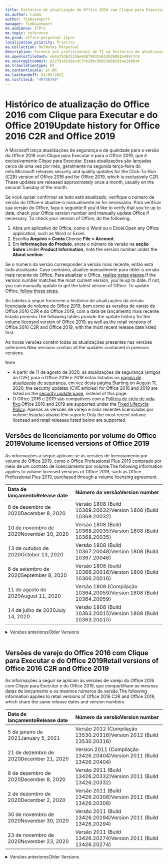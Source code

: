 ```yaml
---
title: Histórico de atualização do Office 2016 com Clique para Executar e do Office 2019
ms.author: timda
author: TimDavenport
manager: TimDavenport
ms.audience: ITPro
ms.topic: reference
ms.prod: office-perpetual-itpro
localization_priority: Priority
ms.collection: RelNotes_Perpetual
description: Fornece aos profissionais de TI um histórico de atualização para versões perpétuas do Office 2016 e 2019 com Clique para Executar
ms.openlocfilehash: eb4a72d623336e4d8f9032a652626981b49917c0
ms.sourcegitcommit: 83279185266cdc7c628bc5092360d2914e240034
ms.translationtype: HT
ms.contentlocale: pt-BR
ms.lasthandoff: 01/05/2021
ms.locfileid: "49756740"
---
```

# <a name="update-history-for-office-2016-c2r-and-office-2019"></a><span data-ttu-id="1daed-103">Histórico de atualização do Office 2016 com Clique para Executar e do Office 2019</span><span class="sxs-lookup"><span data-stu-id="1daed-103">Update history for Office 2016 C2R and Office 2019</span></span>

<span data-ttu-id="1daed-p101">A Microsoft lança atualizações de segurança e de qualidade para a versão do Office 2016 com Clique para Executar e para o Office 2019, que é exclusivamente Clique para Executar. Essas atualizações são lançadas cerca de uma vez por mês, geralmente na segunda terça-feira do mês.</span><span class="sxs-lookup"><span data-stu-id="1daed-p101">Microsoft releases security and quality updates for the Click-To-Run (C2R) version of Office 2016 and for Office 2019, which is exclusively C2R. These updates are released approximately once a month, usually on the second Tuesday of the month.</span></span>

<span data-ttu-id="1daed-p102">Se você quiser confirmar se tudo está atualizado, verifique o número de versão do Office e atualize-o manualmente se for necessário. Para verificar sua versão do Office, faça o seguinte:</span><span class="sxs-lookup"><span data-stu-id="1daed-p102">If you'd like to verify that you're up to date, check your Office version number and manually update Office if necessary. To check your version of Office, do the following:</span></span>

  1.    <span data-ttu-id="1daed-108">Abra um aplicativo do Office, como o Word ou o Excel.</span><span class="sxs-lookup"><span data-stu-id="1daed-108">Open any Office application, such as Word or Excel.</span></span>
  2.    <span data-ttu-id="1daed-109">Escolha **Arquivo > Conta**.</span><span class="sxs-lookup"><span data-stu-id="1daed-109">Choose **File > Account**.</span></span>
  3.    <span data-ttu-id="1daed-110">Em **Informações do Produto**, anote o número da versão na **seção Sobre**.</span><span class="sxs-lookup"><span data-stu-id="1daed-110">Under **Product Information**, note the version number under the **About section**.</span></span>

<span data-ttu-id="1daed-p103">Se o número da versão corresponder à versão mais recente, então está tudo atualizado. Caso contrário, atualize manualmente para obter a versão mais recente do Office. Para atualizar o Office, [realize estas etapas](https://support.office.com/article/2ab296f3-7f03-43a2-8e50-46de917611c5).</span><span class="sxs-lookup"><span data-stu-id="1daed-p103">If the version number matches the most current version, you're up to date. If not, you can manually update to get the latest version of Office. To update Office, [follow these steps](https://support.office.com/article/2ab296f3-7f03-43a2-8e50-46de917611c5).</span></span>


<span data-ttu-id="1daed-114">As tabelas a seguir fornecem o histórico de atualizações da versão licenciada do volume do Office 2019, bem como as versões de varejo do Office 2016 C2R e do Office 2019, com a data de lançamento mais recente listada primeiro.</span><span class="sxs-lookup"><span data-stu-id="1daed-114">The following tables provide the update history for the volume licensed version of Office 2019, as well as the retail versions of Office 2016 C2R and Office 2019, with the most recent release date listed first.</span></span>

<span data-ttu-id="1daed-115">As novas versões contêm todas as atualizações presentes nas versões anteriores.</span><span class="sxs-lookup"><span data-stu-id="1daed-115">New versions contain all the updates contained in previous versions.</span></span>


 > [!NOTE]
> - <span data-ttu-id="1daed-116">A partir de 11 de agosto de 2020, as atualizações de segurança (artigos da CVE) para o Office 2016 e 2019 estão listadas na [página de atualização de segurança](https://docs.microsoft.com/officeupdates/microsoft365-apps-security-updates), em vez desta página.</span><span class="sxs-lookup"><span data-stu-id="1daed-116">Starting on August 11, 2020, the security updates (CVE articles) for Office 2016 and 2019 are listed on the [security update page](https://docs.microsoft.com/officeupdates/microsoft365-apps-security-updates), instead of this page.</span></span> 
> - <span data-ttu-id="1daed-117">O Office 2016 e 2019 são compatíveis com a [Política de ciclo de vida fixo](https://docs.microsoft.com/lifecycle/policies/fixed).</span><span class="sxs-lookup"><span data-stu-id="1daed-117">Office 2016 and 2019 are supported under the [Fixed Lifecycle Policy](https://docs.microsoft.com/lifecycle/policies/fixed).</span></span> <span data-ttu-id="1daed-118">Apenas as versões de varejo e mais recentes licenciadas por volume listadas abaixo têm suporte.</span><span class="sxs-lookup"><span data-stu-id="1daed-118">Only the most recent volume licensed and retail releases listed below are supported.</span></span>


## <a name="volume-licensed-versions-of-office-2019"></a><span data-ttu-id="1daed-119">Versões de licenciamento por volume do Office 2019</span><span class="sxs-lookup"><span data-stu-id="1daed-119">Volume licensed versions of Office 2019</span></span>
<span data-ttu-id="1daed-120">As informações a seguir aplicam-se às versões de licenciamento por volume do Office 2019, como o Office Professional Plus 2019 comprado por meio de um contrato de licenciamento por volume.</span><span class="sxs-lookup"><span data-stu-id="1daed-120">The following information applies to volume licensed versions of Office 2019, such as Office Professional Plus 2019, purchased through a volume licensing agreement.</span></span>

[//]: # (NÃO REMOVA O INÍCIO DA TABELA VL)


|<span data-ttu-id="1daed-122">**Data de lançamento**</span><span class="sxs-lookup"><span data-stu-id="1daed-122">**Release date**</span></span>|<span data-ttu-id="1daed-123">**Número da versão**</span><span class="sxs-lookup"><span data-stu-id="1daed-123">**Version number**</span></span>|
|:-----|:-----|
|<span data-ttu-id="1daed-124">8 de dezembro de 2020</span><span class="sxs-lookup"><span data-stu-id="1daed-124">December 8, 2020</span></span>|<span data-ttu-id="1daed-125">Versão 1808 (Build 10369.20032)</span><span class="sxs-lookup"><span data-stu-id="1daed-125">Version 1808 (Build 10369.20032)</span></span>|
|<span data-ttu-id="1daed-126">10 de novembro de 2020</span><span class="sxs-lookup"><span data-stu-id="1daed-126">November 10, 2020</span></span>|<span data-ttu-id="1daed-127">Versão 1808 (Build 10368.20035)</span><span class="sxs-lookup"><span data-stu-id="1daed-127">Version 1808 (Build 10368.20035)</span></span>|
|<span data-ttu-id="1daed-128">13 de outubro de 2020</span><span class="sxs-lookup"><span data-stu-id="1daed-128">October 13, 2020</span></span>|<span data-ttu-id="1daed-129">Versão 1808 (Build 10367.20048)</span><span class="sxs-lookup"><span data-stu-id="1daed-129">Version 1808 (Build 10367.20048)</span></span>|
|<span data-ttu-id="1daed-130">8 de setembro de 2020</span><span class="sxs-lookup"><span data-stu-id="1daed-130">September 8, 2020</span></span>|<span data-ttu-id="1daed-131">Versão 1808 (build 10366.20016)</span><span class="sxs-lookup"><span data-stu-id="1daed-131">Version 1808 (Build 10366.20016)</span></span>|
|<span data-ttu-id="1daed-132">11 de agosto de 2020</span><span class="sxs-lookup"><span data-stu-id="1daed-132">August 11, 2020</span></span>|<span data-ttu-id="1daed-133">Versão 1808 (Compilação 10364.20059)</span><span class="sxs-lookup"><span data-stu-id="1daed-133">Version 1808 (Build 10364.20059)</span></span>|
|<span data-ttu-id="1daed-134">14 de julho de 2020</span><span class="sxs-lookup"><span data-stu-id="1daed-134">July 14, 2020</span></span>   |<span data-ttu-id="1daed-135">Versão 1808 (Build 10363.20015)</span><span class="sxs-lookup"><span data-stu-id="1daed-135">Version 1808 (Build 10363.20015)</span></span>  |


[//]: # (NÃO REMOVA O FINAL DA TABELA VL)

<details>
<summary><span data-ttu-id="1daed-137">Versões anteriores</span><span class="sxs-lookup"><span data-stu-id="1daed-137">Older Versions</span></span></summary>
 

[//]: # (NÃO REMOVA O INÍCIO DA ANTIGA TABELA VL)


|<span data-ttu-id="1daed-139">**Data de lançamento**</span><span class="sxs-lookup"><span data-stu-id="1daed-139">**Release date**</span></span>|<span data-ttu-id="1daed-140">**Número da versão**</span><span class="sxs-lookup"><span data-stu-id="1daed-140">**Version number**</span></span>|
|:-----|:-----|
|<span data-ttu-id="1daed-141">9 de junho de 2020</span><span class="sxs-lookup"><span data-stu-id="1daed-141">June 9, 2020</span></span>   |<span data-ttu-id="1daed-142">Versão 1808 (Compilação 10361.20002)</span><span class="sxs-lookup"><span data-stu-id="1daed-142">Version 1808 (Build 10361.20002)</span></span>  |
|<span data-ttu-id="1daed-143">12 de maio de 2020</span><span class="sxs-lookup"><span data-stu-id="1daed-143">May 12, 2020</span></span>   |<span data-ttu-id="1daed-144">Versão 1808 (Build 10359.20023)</span><span class="sxs-lookup"><span data-stu-id="1daed-144">Version 1808 (Build 10359.20023)</span></span>  |
|<span data-ttu-id="1daed-145">14 de abril de 2020</span><span class="sxs-lookup"><span data-stu-id="1daed-145">April 14, 2020</span></span>   |<span data-ttu-id="1daed-146">Versão 1808 (Build 10358.20061)</span><span class="sxs-lookup"><span data-stu-id="1daed-146">Version 1808 (Build 10358.20061)</span></span>  |
|<span data-ttu-id="1daed-147">10 de março de 2020</span><span class="sxs-lookup"><span data-stu-id="1daed-147">March 10, 2020</span></span>   |<span data-ttu-id="1daed-148">Versão 1808 (Build 10357.20081)</span><span class="sxs-lookup"><span data-stu-id="1daed-148">Version 1808 (Build 10357.20081)</span></span>  |
|<span data-ttu-id="1daed-149">11 de fevereiro de 2020</span><span class="sxs-lookup"><span data-stu-id="1daed-149">February 11, 2020</span></span>   |<span data-ttu-id="1daed-150">Versão 1808 (Build 10356.20006)</span><span class="sxs-lookup"><span data-stu-id="1daed-150">Version 1808 (Build 10356.20006)</span></span>  |


[//]: # (NÃO REMOVA O FINAL DA ANTIGA TABELA VL)

</details>


<br/>

## <a name="retail-versions-of-office-2016-c2r-and-office-2019"></a><span data-ttu-id="1daed-152">Versões de varejo do Office 2016 com Clique para Executar e do Office 2019</span><span class="sxs-lookup"><span data-stu-id="1daed-152">Retail versions of Office 2016 C2R and Office 2019</span></span>
<span data-ttu-id="1daed-153">As informações a seguir se aplicam às versões de varejo do Office 2016 com Clique para Executar e do Office 2019, que compartilham as mesmas datas de lançamento e os mesmos números de versão.</span><span class="sxs-lookup"><span data-stu-id="1daed-153">The following information applies to retail versions of Office 2016 C2R and Office 2019, which share the same release dates and version numbers.</span></span>

[//]: # (NÃO REMOVA O INÍCIO DA TABELA DE VAREJO)


|<span data-ttu-id="1daed-155">**Data de lançamento**</span><span class="sxs-lookup"><span data-stu-id="1daed-155">**Release date**</span></span>|<span data-ttu-id="1daed-156">**Número da versão**</span><span class="sxs-lookup"><span data-stu-id="1daed-156">**Version number**</span></span>|
|:-----|:-----|
|<span data-ttu-id="1daed-157">5 de janeiro de 2021</span><span class="sxs-lookup"><span data-stu-id="1daed-157">January 5, 2021</span></span>|<span data-ttu-id="1daed-158">Versão 2012 (Compilação 13530.20316)</span><span class="sxs-lookup"><span data-stu-id="1daed-158">Version 2012 (Build 13530.20316)</span></span>|
|<span data-ttu-id="1daed-159">21 de dezembro de 2020</span><span class="sxs-lookup"><span data-stu-id="1daed-159">December 21, 2020</span></span>|<span data-ttu-id="1daed-160">Version 2011 (Compilação 13426.20404)</span><span class="sxs-lookup"><span data-stu-id="1daed-160">Version 2011 (Build 13426.20404)</span></span>|
|<span data-ttu-id="1daed-161">8 de dezembro de 2020</span><span class="sxs-lookup"><span data-stu-id="1daed-161">December 8, 2020</span></span>|<span data-ttu-id="1daed-162">Versão 2011 (Build 13426.20332)</span><span class="sxs-lookup"><span data-stu-id="1daed-162">Version 2011 (Build 13426.20332)</span></span>|
|<span data-ttu-id="1daed-163">2 de dezembro de 2020</span><span class="sxs-lookup"><span data-stu-id="1daed-163">December 2, 2020</span></span>|<span data-ttu-id="1daed-164">Versão 2011 (Build 13426.20308)</span><span class="sxs-lookup"><span data-stu-id="1daed-164">Version 2011 (Build 13426.20308)</span></span>|
|<span data-ttu-id="1daed-165">30 de novembro de 2020</span><span class="sxs-lookup"><span data-stu-id="1daed-165">November 30, 2020</span></span>|<span data-ttu-id="1daed-166">Versão 2011 (Build 13426.20294)</span><span class="sxs-lookup"><span data-stu-id="1daed-166">Version 2011 (Build 13426.20294)</span></span>|
|<span data-ttu-id="1daed-167">23 de novembro de 2020</span><span class="sxs-lookup"><span data-stu-id="1daed-167">November 23, 2020</span></span>|<span data-ttu-id="1daed-168">Versão 2011 (Build 13426.20274)</span><span class="sxs-lookup"><span data-stu-id="1daed-168">Version 2011 (Build 13426.20274)</span></span>|


[//]: # (NÃO REMOVA O FINAL DA TABELA DE VAREJO)

<details>
<summary><span data-ttu-id="1daed-170">Versões anteriores</span><span class="sxs-lookup"><span data-stu-id="1daed-170">Older Versions</span></span></summary>
 

[//]: # (NÃO REMOVA O INÍCIO DA ANTIGA TABELA DE VAREJO)


|<span data-ttu-id="1daed-172">**Data de lançamento**</span><span class="sxs-lookup"><span data-stu-id="1daed-172">**Release date**</span></span>|<span data-ttu-id="1daed-173">**Número da versão**</span><span class="sxs-lookup"><span data-stu-id="1daed-173">**Version number**</span></span>|
|:-----|:-----|
|<span data-ttu-id="1daed-174">17 de novembro de 2020</span><span class="sxs-lookup"><span data-stu-id="1daed-174">November 17, 2020</span></span>|<span data-ttu-id="1daed-175">Versão 2010 (Build 13328.20408)</span><span class="sxs-lookup"><span data-stu-id="1daed-175">Version 2010 (Build 13328.20408)</span></span>|
|<span data-ttu-id="1daed-176">10 de novembro de 2020</span><span class="sxs-lookup"><span data-stu-id="1daed-176">November 10, 2020</span></span>|<span data-ttu-id="1daed-177">Versão 2010 (Build 13328.20356)</span><span class="sxs-lookup"><span data-stu-id="1daed-177">Version 2010 (Build 13328.20356)</span></span>|
|<span data-ttu-id="1daed-178">27 de outubro de 2020</span><span class="sxs-lookup"><span data-stu-id="1daed-178">October 27, 2020</span></span>|<span data-ttu-id="1daed-179">Versão 2010 (Compilação 13328.20292)</span><span class="sxs-lookup"><span data-stu-id="1daed-179">Version 2010 (Build 13328.20292)</span></span>|
|<span data-ttu-id="1daed-180">21 de outubro de 2020</span><span class="sxs-lookup"><span data-stu-id="1daed-180">October 21, 2020</span></span>|<span data-ttu-id="1daed-181">Versão 2009 (Compilação 13231.20418)</span><span class="sxs-lookup"><span data-stu-id="1daed-181">Version 2009 (Build 13231.20418)</span></span>|
|<span data-ttu-id="1daed-182">13 de outubro de 2020</span><span class="sxs-lookup"><span data-stu-id="1daed-182">October 13, 2020</span></span>|<span data-ttu-id="1daed-183">Versão 2009 (Build 13231.20390)</span><span class="sxs-lookup"><span data-stu-id="1daed-183">Version 2009 (Build 13231.20390)</span></span>|
|<span data-ttu-id="1daed-184">8 de outubro de 2020</span><span class="sxs-lookup"><span data-stu-id="1daed-184">October 8, 2020</span></span>|<span data-ttu-id="1daed-185">Versão 2009 (Build 13231.20368)</span><span class="sxs-lookup"><span data-stu-id="1daed-185">Version 2009 (Build 13231.20368)</span></span>|
|<span data-ttu-id="1daed-186">28 de setembro de 2020</span><span class="sxs-lookup"><span data-stu-id="1daed-186">September 28, 2020</span></span>|<span data-ttu-id="1daed-187">Versão 2009 (Build 13231.20262)</span><span class="sxs-lookup"><span data-stu-id="1daed-187">Version 2009 (Build 13231.20262)</span></span>|
|<span data-ttu-id="1daed-188">22 de setembro de 2020</span><span class="sxs-lookup"><span data-stu-id="1daed-188">September 22, 2020</span></span>|<span data-ttu-id="1daed-189">Versão 2008 (Build 13127.20508)</span><span class="sxs-lookup"><span data-stu-id="1daed-189">Version 2008 (Build 13127.20508)</span></span>|
|<span data-ttu-id="1daed-190">9 de setembro de 2020</span><span class="sxs-lookup"><span data-stu-id="1daed-190">September 9, 2020</span></span>|<span data-ttu-id="1daed-191">Versão 2008 (Build 13127.20408)</span><span class="sxs-lookup"><span data-stu-id="1daed-191">Version 2008 (Build 13127.20408)</span></span>|
|<span data-ttu-id="1daed-192">31 de agosto de 2020</span><span class="sxs-lookup"><span data-stu-id="1daed-192">August 31, 2020</span></span>|<span data-ttu-id="1daed-193">Versão 2008 (Compilação 13127.20296)</span><span class="sxs-lookup"><span data-stu-id="1daed-193">Version 2008 (Build 13127.20296)</span></span>|
|<span data-ttu-id="1daed-194">25 de agosto de 2020</span><span class="sxs-lookup"><span data-stu-id="1daed-194">August 25, 2020</span></span>|<span data-ttu-id="1daed-195">Versão 2007 (Compilação 13029.20460)</span><span class="sxs-lookup"><span data-stu-id="1daed-195">Version 2007 (Build 13029.20460)</span></span>|
|<span data-ttu-id="1daed-196">11 de agosto de 2020</span><span class="sxs-lookup"><span data-stu-id="1daed-196">August 11, 2020</span></span>|<span data-ttu-id="1daed-197">Versão 2007 (Compilação 13029.20344)</span><span class="sxs-lookup"><span data-stu-id="1daed-197">Version 2007 (Build 13029.20344)</span></span>|
|<span data-ttu-id="1daed-198">30 de julho de 2020</span><span class="sxs-lookup"><span data-stu-id="1daed-198">July 30, 2020</span></span>|<span data-ttu-id="1daed-199">Versão 2007 (Build 13029.20308)</span><span class="sxs-lookup"><span data-stu-id="1daed-199">Version 2007 (Build 13029.20308)</span></span>  |
|<span data-ttu-id="1daed-200">28 de julho de 2020</span><span class="sxs-lookup"><span data-stu-id="1daed-200">July 28, 2020</span></span>|<span data-ttu-id="1daed-201">Versão 2006 (Build 13001.20498)</span><span class="sxs-lookup"><span data-stu-id="1daed-201">Version 2006 (Build 13001.20498)</span></span>  |
|<span data-ttu-id="1daed-202">14 de julho de 2020</span><span class="sxs-lookup"><span data-stu-id="1daed-202">July 14, 2020</span></span>|<span data-ttu-id="1daed-203">Versão 2006 (Build 13001.20384)</span><span class="sxs-lookup"><span data-stu-id="1daed-203">Version 2006 (Build 13001.20384)</span></span>  |
|<span data-ttu-id="1daed-204">30 de junho de 2020</span><span class="sxs-lookup"><span data-stu-id="1daed-204">June 30, 2020</span></span>|<span data-ttu-id="1daed-205">Versão 2006 (Compilação 13001.20266)</span><span class="sxs-lookup"><span data-stu-id="1daed-205">Version 2006 (Build 13001.20266)</span></span>  |
|<span data-ttu-id="1daed-206">24 de junho de 2020</span><span class="sxs-lookup"><span data-stu-id="1daed-206">June 24, 2020</span></span>|<span data-ttu-id="1daed-207">Versão 2005 (Compilação 12827.20470)</span><span class="sxs-lookup"><span data-stu-id="1daed-207">Version 2005 (Build 12827.20470)</span></span>  |
|<span data-ttu-id="1daed-208">9 de junho de 2020</span><span class="sxs-lookup"><span data-stu-id="1daed-208">June 9, 2020</span></span>|<span data-ttu-id="1daed-209">Versão 2005 (Compilação 12827.20336)</span><span class="sxs-lookup"><span data-stu-id="1daed-209">Version 2005 (Build 12827.20336)</span></span>  |
|<span data-ttu-id="1daed-210">2 de junho de 2020</span><span class="sxs-lookup"><span data-stu-id="1daed-210">June 2, 2020</span></span>|<span data-ttu-id="1daed-211">Versão 2005 (Compilação 12827.20268)</span><span class="sxs-lookup"><span data-stu-id="1daed-211">Version 2005 (Build 12827.20268)</span></span>  |
|<span data-ttu-id="1daed-212">21 de maio de 2020</span><span class="sxs-lookup"><span data-stu-id="1daed-212">May 21, 2020</span></span>|<span data-ttu-id="1daed-213">Versão 2004 (Compilação 12730.20352)</span><span class="sxs-lookup"><span data-stu-id="1daed-213">Version 2004 (Build 12730.20352)</span></span>  |
|<span data-ttu-id="1daed-214">12 de maio de 2020</span><span class="sxs-lookup"><span data-stu-id="1daed-214">May 12, 2020</span></span>|<span data-ttu-id="1daed-215">Versão 2004 (Build 12730.20270)</span><span class="sxs-lookup"><span data-stu-id="1daed-215">Version 2004 (Build 12730.20270)</span></span>  |
|<span data-ttu-id="1daed-216">04 de maio de 2020</span><span class="sxs-lookup"><span data-stu-id="1daed-216">May 4, 2020</span></span>|<span data-ttu-id="1daed-217">Versão 2004 (Build 12730.20250)</span><span class="sxs-lookup"><span data-stu-id="1daed-217">Version 2004 (Build 12730.20250)</span></span>  |
|<span data-ttu-id="1daed-218">29 de abril de 2020</span><span class="sxs-lookup"><span data-stu-id="1daed-218">April 29, 2020</span></span>|<span data-ttu-id="1daed-219">Versão 2004 (Build 12730.20236)</span><span class="sxs-lookup"><span data-stu-id="1daed-219">Version 2004 (Build 12730.20236)</span></span>  |
|<span data-ttu-id="1daed-220">15 de abril de 2020</span><span class="sxs-lookup"><span data-stu-id="1daed-220">April 15, 2020</span></span>|<span data-ttu-id="1daed-221">Versão 2003 (Build 12624.20466)</span><span class="sxs-lookup"><span data-stu-id="1daed-221">Version 2003 (Build 12624.20466)</span></span>  |
|<span data-ttu-id="1daed-222">14 de abril de 2020</span><span class="sxs-lookup"><span data-stu-id="1daed-222">April 14, 2020</span></span>|<span data-ttu-id="1daed-223">Versão 2003 (Build 12624.20442)</span><span class="sxs-lookup"><span data-stu-id="1daed-223">Version 2003 (Build 12624.20442)</span></span>  |
|<span data-ttu-id="1daed-224">31 de março de 2020</span><span class="sxs-lookup"><span data-stu-id="1daed-224">March 31, 2020</span></span>|<span data-ttu-id="1daed-225">Versão 2003 (Build 12624.20382)</span><span class="sxs-lookup"><span data-stu-id="1daed-225">Version 2003 (Build 12624.20382)</span></span>  |
|<span data-ttu-id="1daed-226">25 de março de 2020</span><span class="sxs-lookup"><span data-stu-id="1daed-226">March 25, 2020</span></span>|<span data-ttu-id="1daed-227">Versão 2003 (Build 12624.20320)</span><span class="sxs-lookup"><span data-stu-id="1daed-227">Version 2003 (Build 12624.20320)</span></span>  |
|<span data-ttu-id="1daed-228">10 de março de 2020</span><span class="sxs-lookup"><span data-stu-id="1daed-228">March 10, 2020</span></span>|<span data-ttu-id="1daed-229">Versão 2002 (Build 12527.20278)</span><span class="sxs-lookup"><span data-stu-id="1daed-229">Version 2002 (Build 12527.20278)</span></span>  |
|<span data-ttu-id="1daed-230">1º de março de 2020</span><span class="sxs-lookup"><span data-stu-id="1daed-230">March 1, 2020</span></span>   |<span data-ttu-id="1daed-231">Versão 2002 (Build 12527.20242)</span><span class="sxs-lookup"><span data-stu-id="1daed-231">Version 2002 (Build 12527.20242)</span></span>  |


[//]: # (NÃO REMOVA O FINAL DA ANTIGA TABELA DE VAREJO)


</details>






